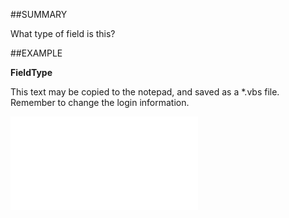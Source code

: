 

##SUMMARY

What type of field is this?


##EXAMPLE

**FieldType**

This text may be copied to the notepad, and saved as a *.vbs file. Remember to change the login information.

![](../../Examples/vbs/SOUdefField.FieldType.vbs.txt)





